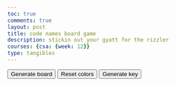 ```yaml
---
toc: true
comments: true
layout: post
title: code names board game
description: stickin out your gyatt for the rizzler
courses: {csa: {week: 12}}
type: tangibles
---
```

<link rel="stylesheet" href="{{site.baseurl}}/assets/codenames/styles.css">
<script src="{{ site.baseurl }}/assets/codenames/script.js"></script>

<div id="main" class="main">
</div>
<div class="options">
    <div class="buttons">
        <button onclick="generate()">Generate board</button>
        <button onclick="reset('main')">Reset colors</button>
        <button onclick="generateKey()">Generate key</button>
    </div>
    <div class="text" id="text">
    </div>
</div>
<br><br><br><br><br>
<div id="key" class="main">
</div>